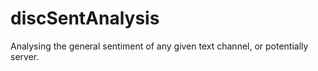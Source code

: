 # discSentAnalysis
Analysing the general sentiment of any given text channel, or potentially server.
